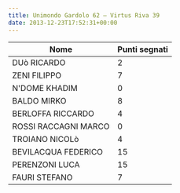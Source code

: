 ```yaml
---
title: Unimondo Gardolo 62 – Virtus Riva 39
date: 2013-12-23T17:52:31+00:00
---
```

| **Nome** | **Punti segnati** |
| -------- | ----------------- |
| DUò RICARDO | 2 |
| ZENI FILIPPO | 7 |
| N'DOME KHADIM | 0 |
| BALDO MIRKO | 8 |
| BERLOFFA RICCARDO | 4 |
| ROSSI RACCAGNI MARCO | 0 |
| TROIANO NICOLò | 4 |
| BEVILACQUA FEDERICO | 15 |
| PERENZONI LUCA | 15 |
| FAURI STEFANO | 7 |